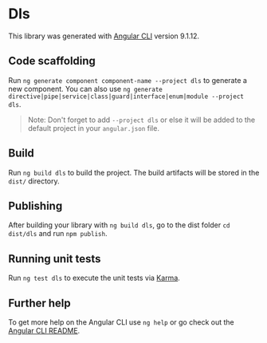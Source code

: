 # Dls

This library was generated with [Angular CLI](https://github.com/angular/angular-cli) version 9.1.12.

## Code scaffolding

Run `ng generate component component-name --project dls` to generate a new component. You can also use `ng generate directive|pipe|service|class|guard|interface|enum|module --project dls`.
> Note: Don't forget to add `--project dls` or else it will be added to the default project in your `angular.json` file. 

## Build

Run `ng build dls` to build the project. The build artifacts will be stored in the `dist/` directory.

## Publishing

After building your library with `ng build dls`, go to the dist folder `cd dist/dls` and run `npm publish`.

## Running unit tests

Run `ng test dls` to execute the unit tests via [Karma](https://karma-runner.github.io).

## Further help

To get more help on the Angular CLI use `ng help` or go check out the [Angular CLI README](https://github.com/angular/angular-cli/blob/master/README.md).
